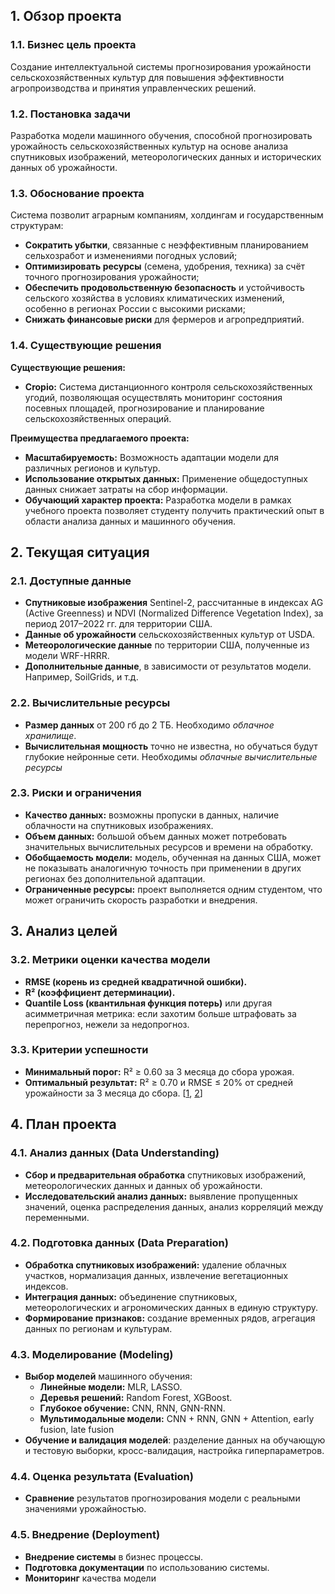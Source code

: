## 1. Обзор проекта

### 1.1. Бизнес цель проекта

Создание интеллектуальной системы прогнозирования урожайности сельскохозяйственных культур для повышения эффективности агропроизводства и принятия управленческих решений.

### 1.2. Постановка задачи

Разработка модели машинного обучения, способной прогнозировать урожайность сельскохозяйственных культур на основе анализа спутниковых изображений, метеорологических данных и исторических данных об урожайности. 

### 1.3. Обоснование проекта 

Система позволит аграрным компаниям, холдингам и государственным структурам:
- **Сократить убытки**, связанные с неэффективным планированием сельхозработ и изменениями погодных условий;
- **Оптимизировать ресурсы** (семена, удобрения, техника) за счёт точного прогнозирования урожайности;
- **Обеспечить продовольственную безопасность** и устойчивость сельского хозяйства в условиях климатических изменений, особенно в регионах России с высокими рисками;
- **Снижать финансовые риски** для фермеров и агропредприятий.

### 1.4. Существующие решения

**Существующие решения:**
- **Cropio:** Система дистанционного контроля сельскохозяйственных угодий, позволяющая осуществлять мониторинг состояния посевных площадей, прогнозирование и планирование сельскохозяйственных операций.

**Преимущества предлагаемого проекта:**
- **Масштабируемость:** Возможность адаптации модели для различных регионов и культур.
- **Использование открытых данных:** Применение общедоступных данных снижает затраты на сбор информации.
- **Обучающий характер проекта:** Разработка модели в рамках учебного проекта позволяет студенту получить практический опыт в области анализа данных и машинного обучения.


## 2. Текущая ситуация

### 2.1. Доступные данные

- **Спутниковые изображения** Sentinel-2, рассчитанные в индексах AG (Active Greenness) и NDVI (Normalized Difference Vegetation Index), за период 2017–2022 гг. для территории США.
- **Данные об урожайности** сельскохозяйственных культур от USDA.
- **Метеорологические данные** по территории США, полученные из модели WRF-HRRR.
- **Дополнительные данные**, в зависимости от результатов модели. Например, SoilGrids, и т.д.

### 2.2. Вычислительные ресурсы

- **Размер данных** от 200 гб до 2 ТБ. Необходимо *облачное хранилище*.
- **Вычислительная мощность** точно не известна, но обучаться будут глубокие нейронные сети. Необходимы *облачные вычислительные ресурсы*

### 2.3. Риски и ограничения

- **Качество данных:** возможны пропуски в данных, наличие облачности на спутниковых изображениях.
- **Объем данных:** большой объем данных может потребовать значительных вычислительных ресурсов и времени на обработку.
- **Обобщаемость модели:** модель, обученная на данных США, может не показывать аналогичную точность при применении в других регионах без дополнительной адаптации.
- **Ограниченные ресурсы:** проект выполняется одним студентом, что может ограничить скорость разработки и внедрения.


## 3. Анализ целей

### 3.2. Метрики оценки качества модели

- **RMSE (корень из средней квадратичной ошибки).**
- **R² (коэффициент детерминации).**
- **Quantile Loss (квантильная функция потерь)** или другая асимметричная метрика: если захотим больше штрафовать за перепрогноз, нежели за недопрогноз.

### 3.3. Критерии успешности

- **Минимальный порог:** R² ≥ 0.60 за 3 месяца до сбора урожая.
- **Оптимальный результат:** R² ≥ 0.70 и RMSE ≤ 20% от средней урожайности за 3 месяца до сбора. \[[1](https://www.mdpi.com/2073-4395/14/10/2262?utm_source=chatgpt.com), [2](https://link.springer.com/article/10.1007/s40808-024-02188-9?utm_source=chatgpt.com)\]


## 4. План проекта

### 4.1. Анализ данных (Data Understanding)

- **Сбор и предварительная обработка** спутниковых изображений, метеорологических данных и данных об урожайности.
- **Исследовательский анализ данных:** выявление пропущенных значений, оценка распределения данных, анализ корреляций между переменными.

### 4.2. Подготовка данных (Data Preparation)

- **Обработка спутниковых изображений:** удаление облачных участков, нормализация данных, извлечение вегетационных индексов.
- **Интеграция данных:** объединение спутниковых, метеорологических и агрономических данных в единую структуру.
- **Формирование признаков:** создание временных рядов, агрегация данных по регионам и культурам.

### 4.3. Моделирование (Modeling)

- **Выбор моделей** машинного обучения:
  - **Линейные модели:** MLR, LASSO.
  - **Деревья решений:** Random Forest, XGBoost.
  - **Глубокое обучение:** CNN, RNN, GNN-RNN.
  - **Мультимодальные модели:** CNN + RNN, GNN + Attention, early fusion, late fusion
- **Обучение и валидация моделей**: разделение данных на обучающую и тестовую выборки, кросс-валидация, настройка гиперпараметров.

### 4.4. Оценка результата (Evaluation)

- **Сравнение** результатов прогнозирования модели с реальными значениями урожайностью.

### 4.5. Внедрение (Deployment)

- **Внедрение системы** в бизнес процессы.
- **Подготовка документации** по использованию системы.
- **Мониторинг** качества модели
